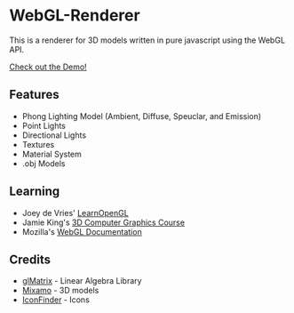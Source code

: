 # WebGL-Renderer

This is a renderer for 3D models written in pure javascript using the WebGL API.

[Check out the Demo!](https://zmilla93.github.io/WebGL-Renderer)

## Features
- Phong Lighting Model (Ambient, Diffuse, Speuclar, and Emission)
- Point Lights
- Directional Lights
- Textures
- Material System
- .obj Models

## Learning
- Joey de Vries' [LearnOpenGL](https://learnopengl.com/)
- Jamie King's [3D Computer Graphics Course](https://www.youtube.com/watch?v=6c1QYZAEP2M&list=PLRwVmtr-pp06qT6ckboaOhnm9FxmzHpbY)
- Mozilla's [WebGL Documentation](https://developer.mozilla.org/en-US/docs/Web/API/WebGL_API)

## Credits
- [glMatrix](https://glmatrix.net/) - Linear Algebra Library
- [Mixamo](https://www.mixamo.com/#/) - 3D models
- [IconFinder](https://www.iconfinder.com/) - Icons
